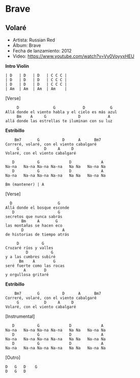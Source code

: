 # Brave


<div style="page-break-after: always;"></div>

## Volaré

- Artista: Russian Red
- Álbum: Brave
- Fecha de lanzamiento: 2012
- Video: https://www.youtube.com/watch?v=Vy0VoyyxHEU

**Intro Violín**

```
| D   | D   | D   | C C C |
| D   | D   | D   | C C C |
| D   | D   | D   | C C C |
| Am  | Am  | Am  | Am    |
```

[Verse]

```
     D               G            D           G
Allá donde el viento habla y el cielo es más azul
     Bm    A     G              D            A
allá donde las estrellas te iluminan con su luz
```

**Estribillo**

```
    Bm7       G          D      A      Bm7
Correré, volaré, con el viento cabalgaré
     G           D     A     D
Volaré, con el viento cabalgaré
```


```
   D          G             D             A
Na-na   Na-na Na-na Na-na   Na Na   Na-na Na
   D          G             D             A
Na-na   Na-na Na-na Na-na   Na Na   Na-na Na
```
```
Bm (mantener) | A
```

[Verse]
```
  D                    G
Allá donde el bosque esconde
   D                   G
secretos que nunca sabrás
       Bm     A       G
las montañas se hacen eco
       D                 A
de historias de tiempo atrás

     D          G
Cruzaré ríos y valles
         D          G
y a las cumbres subiré
      Bm    A        G
seré fuerte como las rocas
        A        D
y orgullosa gritaré
```

**Estribillo**

```
    Bm7       G          D      A      Bm7
Correré, volaré, con el viento cabalgaré
     G           D     A     D
Volaré, con el viento cabalgaré
```

[Instrumental]
```
   D          G             D             A
Na-na   Na-na Na-na Na-na   Na Na   Na-na Na
   D          G             D             A
Na-na   Na-na Na-na Na-na   Na Na   Na-na Na
   D          G             D             A
Na-na   Na-na Na-na Na-na   Na Na   Na-na Na
```

[Outro]
```
D   G   D    G
D   G   D
```